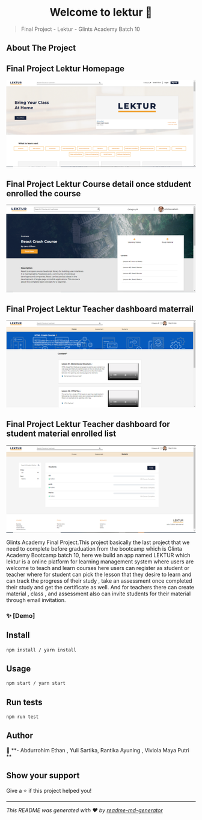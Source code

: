 <h1 align="center">Welcome to lektur 👋</h1>

> Final Project - Lektur - Glints Academy Batch 10

## About The Project

<h2>Final Project Lektur Homepage</h2>

  <a href="#">
    <img src="src/assets/Capture.PNG" alt="Logo">
  </a>
<h2>Final Project Lektur Course detail once stdudent enrolled the course</h2> 
<a href="#">
    <img src="src/assets/Course_detail.PNG" alt="Logo">
  </a>
  <h2> Final Project Lektur Teacher dashboard materrail</h2>
<a href="#">
    <img src="src/assets/teacher-dashboard-material.PNG" alt="Logo">
  </a>
<h2> Final Project Lektur Teacher dashboard for student material enrolled list</h2>
  <a href="#">
    <img src="src/assets/teacher-dashboard-for-student-material-enrolled-list.PNG" alt="Logo">
  </a>

Glints Academy Final Project.This project basically the last project that we need to complete before graduation from the bootcamp which is Glinta Academy Bootcamp batch 10, here we build an app named LEKTUR which lektur is a online platform for learning management system where users are welcome to teach and learn courses here users can register as student or teacher where for student can pick the lesson that they desire to learn and can track the progress of their study , take an assessment once completed their study and get the certificate as well. And for teachers there can create material , class , and assessment also can invite students for their material through email invitation.

### ✨ [Demo]

## Install

```sh
npm install / yarn install
```

## Usage

```sh
npm start / yarn start
```

## Run tests

```sh
npm run test
```

## Author

👤 **- Abdurrohim Ethan , Yuli Sartika, Rantika Ayuning , Viviola Maya Putri **

## Show your support

Give a ⭐️ if this project helped you!

---

_This README was generated with ❤️ by [readme-md-generator](https://github.com/kefranabg/readme-md-generator)_

